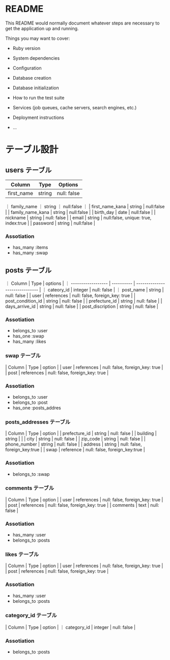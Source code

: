 # README

This README would normally document whatever steps are necessary to get the
application up and running.

Things you may want to cover:

- Ruby version

- System dependencies

- Configuration

- Database creation

- Database initialization

- How to run the test suite

- Services (job queues, cache servers, search engines, etc.)

- Deployment instructions

- ...

# テーブル設計

## users テーブル

| Column     | Type   | Options     |
| ---------- | ------ | ----------- |
| first_name | string | null: false |

｜ family_name ｜ string ｜ null:false ｜
| first_name_kana | string | null:false |
| family_name_kana | string | null:false |
| birth_day | date | null:false |
| nickname | string | null: false |
| email | string | null:false, unique: true, index:true |
| password | string | null:false |

### Assotiation

- has_many :items
- has_many :swap

## posts テーブル

｜ Column | Type | options |
｜ ------------------ | ---------- | ------------------------------ |
｜ cateory_id | integer | null: false |
｜ post_name | string | null: false |
| user | references | null: false, foreign_key: true |
| post_condition_id | string | null: false |
| prefecture_id | string | null: false |
| days_arrive_id | string | null: false |
| post_discription | string | null: false |

### Assotiation

- belongs_to :user
- has_one :swap
- has_many :likes

### swap テーブル

| Column | Type | option |
| user | references | null: false, foreign_key: true |
| post | references | null: false, foreign_key: true |

### Assotiation

- belongs_to :user
- belongs_to :post
- has_one :posts_addres

### posts_addresses テーブル

| Column | Type | option |
| prefecture_id | string | null: false |
| building | string | |
| city | string | null: false |
| zip_code | string | null: false |
| phone_number | string | null: false |
| address | string | null: false, foreign_key:true |
| swap | reference | null: false, foreign_key:true |

### Assotiation

- belongs_to :swap

### comments テーブル

| Column | Type | option |
| user | references | null: false, foreign_key: true |
| post | references | null: false, foreign_key: true |
| comments | text | null: false |

### Assotiation

- has_many :user
- belongs_to :posts

### likes テーブル

| Column | Type | option |
| user | references | null: false, foreign_key: true |
| post | references | null: false, foreign_key: true |

### Assotiation

- has_many :user
- belongs_to :posts

### category_id テーブル

| Column | Type | option |
｜ category_id | integer | null: false |

### Assotiation

- belongs_to :posts
